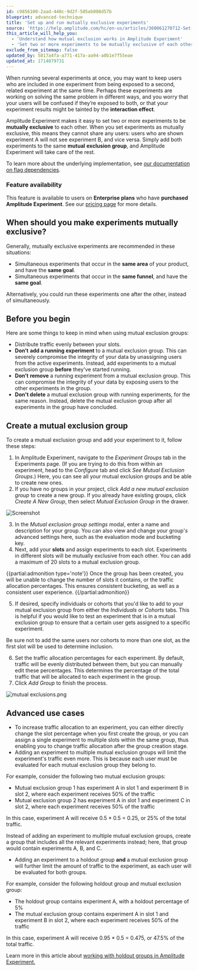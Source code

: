 ```yaml
---
id: c9856100-2aad-440c-9d2f-505eb008d57b
blueprint: advanced-technique
title: 'Set up and run mutually exclusive experiments'
source: 'https://help.amplitude.com/hc/en-us/articles/360061270712-Set-up-and-run-mutually-exclusive-experiments'
this_article_will_help_you:
  - 'Understand how mutual exclusion works in Amplitude Experiment'
  - 'Set two or more experiments to be mutually exclusive of each other'
exclude_from_sitemap: false
updated_by: 5817a4fa-a771-417a-aa94-a0b1e7f55eae
updated_at: 1714079731
---
```

When running several experiments at once, you may want to keep users who are included in one experiment from being exposed to a second, related experiment at the same time. Perhaps these experiments are working on solving the same problem in different ways, and you worry that your users will be confused if they’re exposed to both, or that your experiment results might be tainted by the **interaction effect**. 

Amplitude Experiment makes it easy to set two or more experiments to be **mutually exclusive** to each other. When you set experiments as mutually exclusive, this means they cannot share any users: users who are shown experiment A will not see experiment B, and vice versa. Simply add both experiments to the same **mutual** **exclusion group**, and Amplitude Experiment will take care of the rest.

To learn more about the underlying implementation, see [our documentation on flag dependencies](https://www.docs.developers.amplitude.com/experiment/general/flag-dependencies).

### Feature availability

This feature is available to users on **Enterprise plans** who have **purchased Amplitude Experiment**. See our [pricing page](https://amplitude.com/pricing) for more details.

## When should you make experiments mutually exclusive?

Generally, mutually exclusive experiments are recommended in these situations:

* Simultaneous experiments that occur in the **same area** of your product, and have the **same goal**.
* Simultaneous experiments that occur in the **same funnel**, and have the **same goal**.

Alternatively, you could run these experiments one after the other, instead of simultaneously.

## Before you begin

Here are some things to keep in mind when using mutual exclusion groups:

* Distribute traffic evenly between your slots.
* **Don’t** **add a running experiment** to a mutual exclusion group. This can severely compromise the integrity of your data by unassigning users from the active experiments. Instead, add experiments to a mutual exclusion group **before** they've started running.
* **Don’t** **remove** a running experiment from a mutual exclusion group. This can compromise the integrity of your data by exposing users to the other experiments in the group.
* **Don't delete** a mutual exclusion group with running experiments, for the same reason. Instead, delete the mutual exclusion group after all experiments in the group have concluded.

## Create a mutual exclusion group

To create a mutual exclusion group and add your experiment to it, follow these steps:

1. In Amplitude Experiment, navigate to the *Experiment Groups* tab in the Experiments page. (If you are trying to do this from within an experiment, head to the *Configure* tab and click *See Mutual Exclusion Groups*.) Here, you can see all your mutual exclusion groups and be able to create new ones.
2. If you have no groups in your project, click *Add a new mutual exclusion group* to create a new group. If you already have existing groups, click *Create A New Group*, then select *Mutual Exclusion Group* in the drawer.  
  
![Screenshot](/output/img/advanced-techniques/screenshot.png)

3. In the *Mutual exclusion group settings* modal, enter a name and description for your group. You can also view and change your group's advanced settings here, such as the evaluation mode and bucketing key.
4. Next, add your **slots** and assign experiments to each slot. Experiments in different slots will be mutually exclusive from each other. You can add a maximum of 20 slots to a mutual exclusion group.

{{partial:admonition type='note'}}
Once the group has been created, you will be unable to change the number of slots it contains, or the traffic allocation percentages. This ensures consistent bucketing, as well as a consistent user experience.
{{/partial:admonition}}

5. If desired, specify individuals or cohorts that you'd like to add to your mutual exclusion group from either the *Individuals* or *Cohorts* tabs. This is helpful if you would like to test an experiment that is in a mutual exclusion group to ensure that a certain user gets assigned to a specific experiment.  
  
Be sure not to add the same users nor cohorts to more than one slot, as the first slot will be used to determine inclusion.

6. Set the traffic allocation percentages for each experiment. By default, traffic will be evenly distributed between them, but you can manually edit these percentages. This determines the percentage of the total traffic that will be allocated to each experiment in the group.
7. Click *Add Group* to finish the process.  

![mutual exclusions.png](/output/img/advanced-techniques/mutual-exclusions-png.png)

## Advanced use cases

* To increase traffic allocation to an experiment, you can either directly change the slot percentage when you first create the group, or you can assign a single experiment to multiple slots within the same group, thus enabling you to change traffic allocation after the group creation stage.
* Adding an experiment to multiple mutual exclusion groups will limit the experiment's traffic even more. This is because each user must be evaluated for each mutual exclusion group they belong to.  
  
For example, consider the following two mutual exclusion groups:

* Mutual exclusion group 1 has experiment A in slot 1 and experiment B in slot 2, where each experiment receives 50% of the traffic
* Mutual exclusion group 2 has experiment A in slot 1 and experiment C in slot 2, where each experiment receives 50% of the traffic

In this case, experiment A will receive 0.5 \* 0.5 = 0.25, or 25% of the total traffic.

Instead of adding an experiment to multiple mutual exclusion groups, create a group that includes all the relevant experiments instead; here, that group would contain experiments A, B, and C.

* Adding an experiment to a holdout group **and** a mutual exclusion group will further limit the amount of traffic to the experiment, as each user will be evaluated for both groups.

For example, consider the following holdout group and mutual exclusion group: 

* The holdout group contains experiment A, with a holdout percentage of 5%
* The mutual exclusion group contains experiment A in slot 1 and experiment B in slot 2, where each experiment receives 50% of the traffic

In this case, experiment A will receive 0.95 \* 0.5 = 0.475, or 47.5% of the total traffic.

Learn more in this article about [working with holdout groups in Amplitude Experiment.](/experiment/advanced-techniques/holdout-groups-exclude-users)